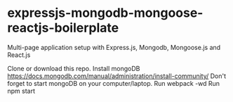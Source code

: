 # expressjs-mongodb-mongoose-reactjs-boilerplate
Multi-page application setup with Express.js, Mongodb, Mongoose.js and React.js

Clone or download this repo.
Install mongoDB https://docs.mongodb.com/manual/administration/install-community/
Don't forget to start mongoDB on your computer/laptop.
Run webpack -wd
Run npm start

